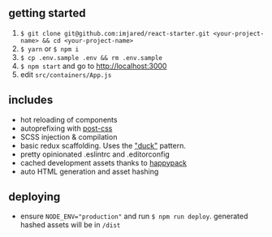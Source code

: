 ## getting started

1. `$ git clone git@github.com:imjared/react-starter.git <your-project-name> && cd <your-project-name>`
1. `$ yarn` or `$ npm i`
1. `$ cp .env.sample .env && rm .env.sample`
1. `$ npm start` and go to [http://localhost:3000](http://localhost:3000)
1. edit `src/containers/App.js`

## includes

- hot reloading of components
- autoprefixing with [post-css](https://github.com/postcss/postcss-loader)
- SCSS injection & compilation
- basic redux scaffolding. Uses the ["duck"](https://github.com/erikras/ducks-modular-redux/issues) pattern.
- pretty opinionated .eslintrc and .editorconfig
- cached development assets thanks to [happypack](https://www.npmjs.com/package/happypack)
- auto HTML generation and asset hashing

## deploying

- ensure `NODE_ENV="production"` and run `$ npm run deploy`. generated hashed assets will be in `/dist`
